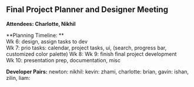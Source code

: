 ## Final Project Planner and Designer Meeting

**Attendees: Charlotte, Nikhil**

**Planning Timeline: **\
Wk 6: design, assign tasks to dev\
Wk 7: prio tasks: calendar, project tasks, ui, (search,  progress bar, customized color palette)
Wk 8: 
Wk 9: finish final project development\
Wk 10: presentation prep, documentation, misc

**Developer Pairs:** 
newton:
nikhil: 
kevin:
zhami, charlotte:
brian, gavin:
ishan, zilin, liam:
